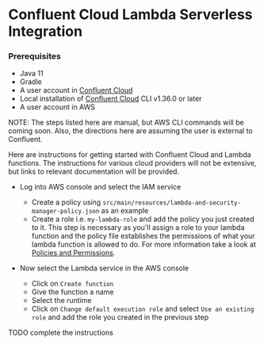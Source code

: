 # Confluent Cloud Lambda Serverless Integration

### Prerequisites
* Java 11
* Gradle
* A user account in [Confluent Cloud](https://www.confluent.io/confluent-cloud/tryfree/)
* Local installation of [Confluent Cloud](https://docs.confluent.io/ccloud-cli/current/install.html) CLI v1.36.0 or later
* A user account in AWS

NOTE: The steps listed here are manual, but AWS CLI commands will be coming soon.  Also,
the directions here are assuming the user is external to Confluent.

Here are instructions for getting started with Confluent Cloud and Lambda functions.  The instructions for various cloud providers
will not be extensive, but links to relevant documentation will be provided.

* Log into AWS console and select the IAM service 
  * Create a policy using `src/main/resources/lambda-and-security-manager-policy.json` as an example
  * Create a role i.e. `my-lambda-role` and add the policy you just created to it.  This step is necessary as you'll assign a role to your lambda function and the policy file establishes the permissions of what your lambda function is allowed to do.  For more information take a look at [Policies and Permissions](https://docs.aws.amazon.com/IAM/latest/UserGuide/access_policies.html).  
  
* Now select the Lambda service in the AWS console
  * Click on `Create function`
  * Give the function a name
  * Select the runtime
  * Click on `Change default execution role` and select `Use an existing role` and add the role you created in the previous step
         
TODO complete the instructions